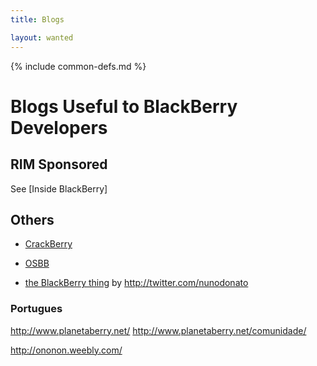 ```yaml
---
title: Blogs

layout: wanted
---
```

{% include common-defs.md %}


# Blogs Useful to BlackBerry Developers

## RIM Sponsored

See [Inside BlackBerry]

## Others

* [CrackBerry](http://crackberry.com "CrackBerry .com")
* [OSBB](http://opensourcebb.com/ "Open Source BlackBerry")


* [the BlackBerry thing](http://thebbthing.wordpress.com/)
  by http://twitter.com/nunodonato

### Portugues
http://www.planetaberry.net/
http://www.planetaberry.net/comunidade/

http://ononon.weebly.com/